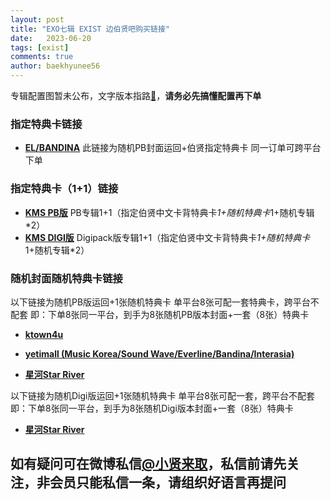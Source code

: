 ```yaml
---
layout: post
title: "EXO七辑 EXIST 边伯贤吧购买链接"
date:   2023-06-20
tags: [exist]
comments: true
author: baekhyunee56
---
```


专辑配置图暂未公布，文字版本指路[**🔗**](https://baekhyunee56.github.io/peizhi/)，**请务必先搞懂配置再下单**

<!-- more -->

### 指定特典卡链接

- [**EL/BANDINA**](https://www.yetimall.fun/h5/#/pages/store/goodsDetail/goodsDetail?gid=5646&continueFlag=24b2e01413fd53e24a2779b4a664ca16) 此链接为随机PB封面运回+伯贤指定特典卡
同一订单可跨平台下单

### 指定特典卡（1+1）链接
- [**KMS PB版**](https://shop1382036085.v.weidian.com/item.html?itemID=6405689639) PB专辑1+1（指定伯贤中文卡背特典卡*1+随机特典卡*1+随机专辑*2）
- [**KMS DIGI版**](https://shop1382036085.v.weidian.com/item.html?itemID=6405681769) Digipack版专辑1+1（指定伯贤中文卡背特典卡*1+随机特典卡*1+随机专辑*2）

### 随机封面随机特典卡链接 

以下链接为随机PB版运回+1张随机特典卡
单平台8张可配一套特典卡，跨平台不配套
即：下单8张同一平台，到手为8张随机PB版本封面+一套（8张）特典卡

- [**ktown4u**](https://cn.ktown4u.com/eventsub?eve_no=7482331&biz_no=599)

- [**yetimall (Music Korea/Sound 
Wave/Everline/Bandina/Interasia)**](https://www.yetimall.fun/h5/#/pages/store/goodsDetail/goodsDetail?gid=5648&continueFlag=24b2e01413fd53e24a2779b4a664ca16)

- [**星河Star 
River**](http://m.liveonepick.com/#/?productId=cd334b12b18a4672a2aa347587821df7&continueFlag=24b2e01413fd53e24a2779b4a664ca16)

以下链接为随机Digi版运回+1张随机特典卡
单平台8张可配一套，跨平台不配套
即：下单8张同一平台，到手为8张随机Digi版本封面+一套（8张）特典卡

- [**星河Star 
River**](http://m.liveonepick.com/#/?productId=9c6c7ff682214800a7434933e1711f2a&continueFlag=24b2e01413fd53e24a2779b4a664ca16)

## 如有疑问可在微博私信[**@小贤来取**](https://weibo.com/u/7440442261)，私信前请先关注，非会员只能私信一条，请组织好语言再提问
